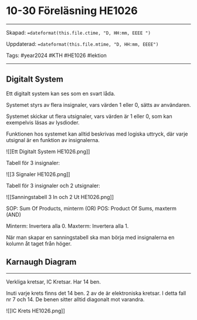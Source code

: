 # 10-30 Föreläsning HE1026

---

Skapad: `=dateformat(this.file.ctime, "D, HH:mm, EEEE ")`

Uppdaterad: `=dateformat(this.file.mtime, "D, HH:mm, EEEE")`

Tags: #year2024 #KTH #HE1026 #lektion

---

## Digitalt System

Ett digitalt system kan ses som en svart låda. 

Systemet styrs av flera insignaler, vars värden 1 eller 0, sätts av användaren.

Systemet skickar ut flera utsignaler, vars värden är 1 eller 0, som kan exempelvis läsas av lysdioder.

Funktionen hos systemet kan alltid beskrivas med logiska uttryck, där varje utsignal är en funktion av insignalerna.

![[Ett Digitalt System HE1026.png]]

Tabell för 3 insignaler:

![[3 Signaler HE1026.png]]

Tabell för 3 insignaler och 2 utsignaler:

![[Sanningstabell 3 In och 2 Ut HE1026.png]]

SOP: Sum Of Products, minterm (OR)
POS: Product Of Sums, maxterm (AND)

Minterm: Invertera alla 0.
Maxterm: Invertera alla 1.

När man skapar en sanningstabell ska man börja med insignalerna en kolumn åt taget från höger.

## Karnaugh Diagram

----

Verkliga kretsar, IC Kretsar. Har 14 ben.

Inuti varje krets finns det 14 ben. 2 av de är elektroniska kretsar. I detta fall nr 7 och 14. De benen sitter alltid diagonalt mot varandra.

![[IC Krets HE1026.png]]

